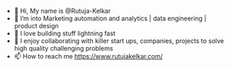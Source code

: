 - 👋 Hi, My name is @Rutuja-Kelkar
- 👀 I’m into Marketing automation and analytics | data engineering | product design
- 🌱 I love building stuff lightning fast
- 💞️ I enjoy collaborating with killer start ups, companies, projects to solve high quality challenging problems
- 📫 How to reach me https://www.rutujakelkar.com/

<!---
Rutuja-Kelkar/Rutuja-Kelkar is a ✨ special ✨ repository because its `README.md` (this file) appears on your GitHub profile.
You can click the Preview link to take a look at your changes.
--->
